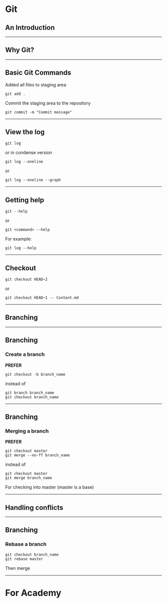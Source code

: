 # Git
## An Introduction

---

## Why Git?

---

## Basic Git Commands

Added all files to staging area

```
git add .
```

Commit the staging area to the repository

```
git commit -m "Commit message"
```

---

## View the log

```
git log
```

or in condense version

```
git log --oneline
```
or

```
git log --oneline --graph
```

---

## Getting help

```
git --help
```

or

```
git <command> --help
```

For example:

```
git log --help
```

---

## Checkout

```
git checkout HEAD~2
```

or

```
git checkout HEAD~1 -- Content.md
```

---

## Branching

---

## Branching
### Create a branch

**PREFER**

```
git checkout -b branch_name
```

instead of

```
git branch branch_name
git checkout branch_name
```

---

## Branching
### Merging a branch

**PREFER**

```
git checkout master
git merge --no-ff branch_name
```

instead of

```
git checkout master
git merge branch_name
```

For checking into master (master is a base)

---

## Handling conflicts

---

## Branching
### Rebase a branch

```
git checkout branch_name
git rebase master
```

Then merge

---

# For Academy